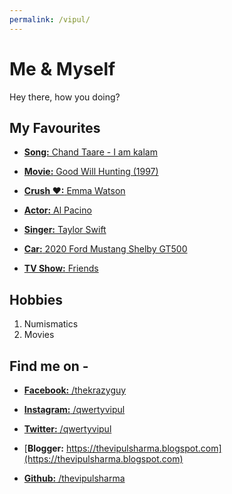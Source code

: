 ```yaml
---
permalink: /vipul/
---
```


# Me & Myself
Hey there, how you doing?


## My Favourites

* [**Song:** Chand Taare - I am kalam](https://youtu.be/iWNyT02qVSU)

* [**Movie:** Good Will Hunting (1997)](https://www.imdb.com/title/tt0119217/)

* [**Crush &hearts;:** Emma Watson](http://static.dnaindia.com/sites/default/files/2015/08/16/366097-emma-watson.jpg)

* [**Actor:** Al Pacino](https://www.imdb.com/name/nm0000199/)

* [**Singer:** Taylor Swift](https://youtu.be/e-ORhEE9VVg)

* [**Car:** 2020 Ford Mustang Shelby GT500](http://wallpapersdsc.net/wp-content/uploads/2015/11/177.jpg)

* [**TV Show:** Friends](https://youtu.be/Yp0kth7-zsM)


## Hobbies
1. Numismatics
1. Movies


## Find me on -
* [**Facebook:** /thekrazyguy](https://www.facebook.com/thekrazyguy)

* [**Instagram:** /qwertyvipul](https://www.instagram.com/qwertyvipul/)

* [**Twitter:** /qwertyvipul](https://twitter.com/qwertyvipul/)

* [**Blogger:** https://thevipulsharma.blogspot.com](https://thevipulsharma.blogspot.com)

* [**Github:** /thevipulsharma](https://github.com/thevipulsharma)

